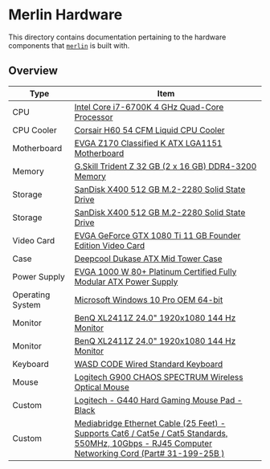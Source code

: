 # Merlin Hardware

This directory contains documentation pertaining to the hardware components that [`merlin`](https://pcpartpicker.com/list/kGdgBb) is built with.

## Overview
<table class="pcpp-part-list">
  <thead>
    <tr>
      <th>Type</th>
      <th>Item</th>
    </tr>
  </thead>
  <tbody>
    <tr>
      <td class="pcpp-part-list-type">CPU</td>
      <td class="pcpp-part-list-item"><a href="https://pcpartpicker.com/product/tdmxFT/intel-cpu-bx80662i76700k">Intel Core i7-6700K 4 GHz Quad-Core Processor</a></td>
    </tr>
    <tr>
      <td class="pcpp-part-list-type">CPU Cooler</td>
      <td class="pcpp-part-list-item"><a href="https://pcpartpicker.com/product/Vwdqqs/corsair-cpu-cooler-h60cw9060007ww">Corsair H60 54 CFM Liquid CPU Cooler</a></td>
    </tr>
    <tr>
      <td class="pcpp-part-list-type">Motherboard</td>
      <td class="pcpp-part-list-item"><a href="https://pcpartpicker.com/product/Gk98TW/evga-motherboard-142sse178kr">EVGA Z170 Classified K ATX LGA1151 Motherboard</a></td>
    </tr>
    <tr>
      <td class="pcpp-part-list-type">Memory</td>
      <td class="pcpp-part-list-item"><a href="https://pcpartpicker.com/product/vntWGX/gskill-memory-f43200c16d32gtza">G.Skill Trident Z 32 GB (2 x 16 GB) DDR4-3200 Memory</a></td>
    </tr>
    <tr>
      <td class="pcpp-part-list-type">Storage</td>
      <td class="pcpp-part-list-item"><a href="https://pcpartpicker.com/product/PMbkcf/sandisk-internal-hard-drive-sd8sn8u512g1122">SanDisk X400 512 GB M.2-2280 Solid State Drive</a></td>
    </tr>
    <tr>
      <td class="pcpp-part-list-type">Storage</td>
      <td class="pcpp-part-list-item"><a href="https://pcpartpicker.com/product/PMbkcf/sandisk-internal-hard-drive-sd8sn8u512g1122">SanDisk X400 512 GB M.2-2280 Solid State Drive</a></td>
    </tr>
    <tr>
      <td class="pcpp-part-list-type">Video Card</td>
      <td class="pcpp-part-list-item"><a href="https://pcpartpicker.com/product/tgyxFT/evga-geforce-gtx-1080-ti-11gb-founder-edition-video-card-11g-p4-6390-kr">EVGA GeForce GTX 1080 Ti 11 GB Founder Edition Video Card</a></td>
    </tr>
    <tr>
      <td class="pcpp-part-list-type">Case</td>
      <td class="pcpp-part-list-item"><a href="https://pcpartpicker.com/product/hygPxr/deepcool-dukase-v2-atx-mid-tower-case-dukase-v2">Deepcool Dukase ATX Mid Tower Case</a></td>
    </tr>
    <tr>
      <td class="pcpp-part-list-type">Power Supply</td>
      <td class="pcpp-part-list-item"><a href="https://pcpartpicker.com/product/KcCrxr/evga-power-supply-220ps1000v1">EVGA 1000 W 80+ Platinum Certified Fully Modular ATX Power Supply</a></td>
    </tr>
    <tr>
      <td class="pcpp-part-list-type">Operating System</td>
      <td class="pcpp-part-list-item"><a href="https://pcpartpicker.com/product/MfH48d/microsoft-os-fqc08930">Microsoft Windows 10 Pro OEM 64-bit</a></td>
    </tr>
    <tr>
      <td class="pcpp-part-list-type">Monitor</td>
      <td class="pcpp-part-list-item"><a href="https://pcpartpicker.com/product/GbNp99/benq-monitor-xl2411z">BenQ XL2411Z 24.0" 1920x1080 144 Hz Monitor</a></td>
    </tr>
    <tr>
      <td class="pcpp-part-list-type">Monitor</td>
      <td class="pcpp-part-list-item"><a href="https://pcpartpicker.com/product/GbNp99/benq-monitor-xl2411z">BenQ XL2411Z 24.0" 1920x1080 144 Hz Monitor</a></td>
    </tr>
    <tr>
      <td class="pcpp-part-list-type">Keyboard</td>
      <td class="pcpp-part-list-item"><a href="https://pcpartpicker.com/product/rC648d/wasd-keyboard-wasdv2b104mxc">WASD CODE Wired Standard Keyboard</a></td>
    </tr>
    <tr>
      <td class="pcpp-part-list-type">Mouse</td>
      <td class="pcpp-part-list-item"><a href="https://pcpartpicker.com/product/zQ648d/logitech-mouse-910004558">Logitech G900 CHAOS SPECTRUM Wireless Optical Mouse</a></td>
    </tr>
    <tr>
      <td class="pcpp-part-list-type">Custom</td>
      <td class="pcpp-part-list-item"><a href="https://pcpartpicker.com/product/7hjWGX/logitech-g440-hard-gaming-mouse-pad-black">Logitech - G440 Hard Gaming Mouse Pad - Black</a></td>
    </tr>
    <tr>
      <td class="pcpp-part-list-type">Custom</td>
      <td class="pcpp-part-list-item"><a href="https://pcpartpicker.com/product/TNjWGX/mediabridge-ethernet-cable-25-feet-supports-cat6-cat5e-cat5-standards-550mhz-10gbps-rj45-computer-networking-cord-part-31-199-25b">Mediabridge Ethernet Cable (25 Feet) - Supports Cat6 / Cat5e / Cat5 Standards, 550MHz, 10Gbps - RJ45 Computer Networking Cord (Part# 31-199-25B )</a></td>
    </tr>
  </tbody>
</table>
